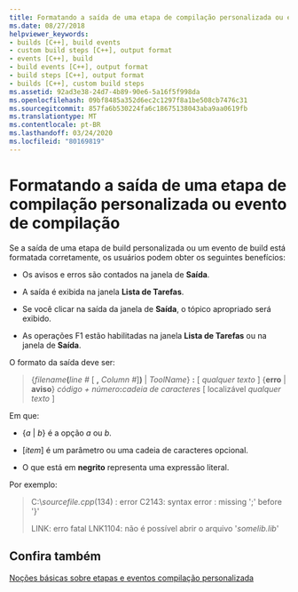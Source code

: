 ```yaml
---
title: Formatando a saída de uma etapa de compilação personalizada ou evento de compilação
ms.date: 08/27/2018
helpviewer_keywords:
- builds [C++], build events
- custom build steps [C++], output format
- events [C++], build
- build events [C++], output format
- build steps [C++], output format
- builds [C++], custom build steps
ms.assetid: 92ad3e38-24d7-4b89-90e6-5a16f5f998da
ms.openlocfilehash: 09bf8485a352d6ec2c1297f8a1be508cb7476c31
ms.sourcegitcommit: 857fa6b530224fa6c18675138043aba9aa0619fb
ms.translationtype: MT
ms.contentlocale: pt-BR
ms.lasthandoff: 03/24/2020
ms.locfileid: "80169819"
---
```

# <a name="formatting-the-output-of-a-custom-build-step-or-build-event"></a>Formatando a saída de uma etapa de compilação personalizada ou evento de compilação

Se a saída de uma etapa de build personalizada ou um evento de build está formatada corretamente, os usuários podem obter os seguintes benefícios:

- Os avisos e erros são contados na janela de **Saída**.

- A saída é exibida na janela **Lista de Tarefas**.

- Se você clicar na saída da janela de **Saída**, o tópico apropriado será exibido.

- As operações F1 estão habilitadas na janela **Lista de Tarefas** ou na janela de **Saída**.

O formato da saída deve ser:

> {<em>filename</em>**(**<em>line #</em> \[ **,** <em>Column #</em>]**)** &#124; *ToolName*} **:** \[ <em>qualquer texto</em> ] {**erro** &#124; **aviso**} <em>código + número</em>**:**<em>cadeia de caracteres</em> \[ localizável <em>qualquer texto</em> ]

Em que:

- {*a* &#124; *b*} é a opção *a* ou *b*.

- \[<em>item</em>] é um parâmetro ou uma cadeia de caracteres opcional.

- O que está em **negrito** representa uma expressão literal.

Por exemplo: 

> C:\\*sourcefile.cpp*(134) : error C2143: syntax error : missing ';' before '}'
>
> LINK: erro fatal LNK1104: não é possível abrir o arquivo '*somelib.lib*'

## <a name="see-also"></a>Confira também

[Noções básicas sobre etapas e eventos compilação personalizada](understanding-custom-build-steps-and-build-events.md)
